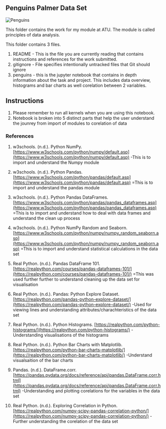 ## Penguins Palmer Data Set

![Penguins](https://allisonhorst.github.io/palmerpenguins/reference/figures/lter_penguins.png)


This folder contains the work for my module at ATU. The module is called principles of data analysis.

This folder contains 3 files. 
1. README - This is the file you are currently reading that contains instructions and references for the work submitted.
2. gitignore - File specifies intentionally untracked files that Git should ignore
3. penguins - this is the jupyter notebook that contains in depth information about the task and project. This includes data overview, histograms and bar charts as well corelation between 2 variables.

## Instructions

1. Please remember to run all kernels when you are using this notebook.
2. Notebook is broken into 5 distinct parts that help the user understand the jounrey from import of modules to corelation of data


### References

1. w3schools. (n.d.). Python NumPy. [https://www.w3schools.com/python/numpy/default.asp](https://www.w3schools.com/python/numpy/default.asp)
-This is to import and understand the Numpy module

2. w3schools. (n.d.). Python Pandas. [https://www.w3schools.com/python/pandas/default.asp](https://www.w3schools.com/python/pandas/default.asp)
=This is to import and understand the pandas module

3. w3schools. (n.d.). Python Pandas DataFrames. [https://www.w3schools.com/python/pandas/pandas_dataframes.asp](https://www.w3schools.com/python/pandas/pandas_dataframes.asp)
=This is to import and understand how to deal with data frames and understand the clean up process

4. w3schools. (n.d.). Python NumPy Random and Seaborn. [https://www.w3schools.com/python/numpy/numpy_random_seaborn.asp](https://www.w3schools.com/python/numpy/numpy_random_seaborn.asp)
=This is to import and understand statistical calculations in the data set

5. Real Python. (n.d.). Pandas DataFrame 101. [https://realpython.com/courses/pandas-dataframes-101/](https://realpython.com/courses/pandas-dataframes-101/)
=This was used further further to understand cleaning up the data set for visualisation

6. Real Python. (n.d.). Pandas: Python Explore Dataset. [https://realpython.com/pandas-python-explore-dataset/](https://realpython.com/pandas-python-explore-dataset/)
-Used for viewing lines and understanding attributes/charachteristics of the data set 

7. Real Python. (n.d.). Python Histograms. [https://realpython.com/python-histograms/](https://realpython.com/python-histograms/)
-Understanding visualisations of the histograms

8. Real Python. (n.d.). Python Bar Charts with Matplotlib. [https://realpython.com/python-bar-charts-matplotlib/](https://realpython.com/python-bar-charts-matplotlib/)
-Understand visualsaition of the bar charts

9. Pandas. (n.d.). DataFrame.corr. [https://pandas.pydata.org/docs/reference/api/pandas.DataFrame.corr.html](https://pandas.pydata.org/docs/reference/api/pandas.DataFrame.corr.html)
-Understanding and plotting corelations for the variables in the data set

10. Real Python. (n.d.). Exploring Correlation in Python. [https://realpython.com/numpy-scipy-pandas-correlation-python/](https://realpython.com/numpy-scipy-pandas-correlation-python/)
-Further understanding the corelation of the data set

